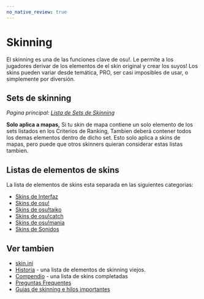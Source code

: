 ```yaml
---
no_native_review: true
---
```


# Skinning

El skinning es una de las funciones clave de osu!. Le permite a los jugadores derivar de los elementos de el skin original y crear los suyos! Los skins pueden variar desde temática, PRO, ser casi imposibles de usar, o simplemente por diversión.

## Sets de skinning

*Pagina principal: [Lista de Sets de Skinning](/wiki/Ranking_Criteria/Skin_Set_List)*

**Solo aplica a mapas,** Si tu skin de mapa contiene un solo elemento de los sets listados en los Criterios de Ranking, Tambien deberá contener todos los demas elementos dentro de dicho set. Esto solo aplica a skins de mapas, pero puede que otros skinners quieran considerar estas listas tambien.

## Listas de elementos de skins

La lista de elementos de skins esta separada en las siguientes categorias:

- [Skins de Interfaz](/wiki/Skinning/Interface)
- [Skins de osu!](/wiki/Skinning/osu!)
- [Skins de osu!taiko](/wiki/Skinning/osu!taiko)
- [Skins de osu!catch](/wiki/Skinning/osu!catch)
- [Skins de osu!mania](/wiki/Skinning/osu!mania)
- [Skins de Sonidos](/wiki/Skinning/Sounds)

## Ver tambien

- [skin.ini](/wiki/Skinning/skin.ini)
- [Historia](/wiki/Skinning/History) - una lista de elementos de skinning viejos.
- [Compendio](https://osu.ppy.sh/community/forums/topics/686664) - una lista de skins completadas
- [Preguntas Frequentes](/wiki/Skinning/FAQ)
- [Guias de skinning e hilos importantes](/wiki/Skinning/Guides_and_important_threads)
